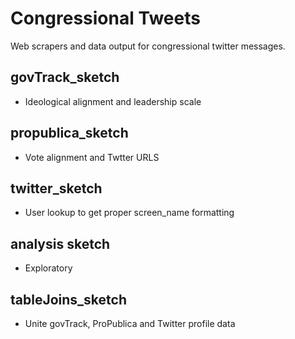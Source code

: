 # Congressional Tweets
Web scrapers and data output for congressional twitter messages.

## govTrack_sketch 
- Ideological alignment and leadership scale

## propublica_sketch
- Vote alignment and Twtter URLS

## twitter_sketch
- User lookup to get proper screen_name formatting

## analysis sketch 
- Exploratory

## tableJoins_sketch
- Unite govTrack, ProPublica and Twitter profile data